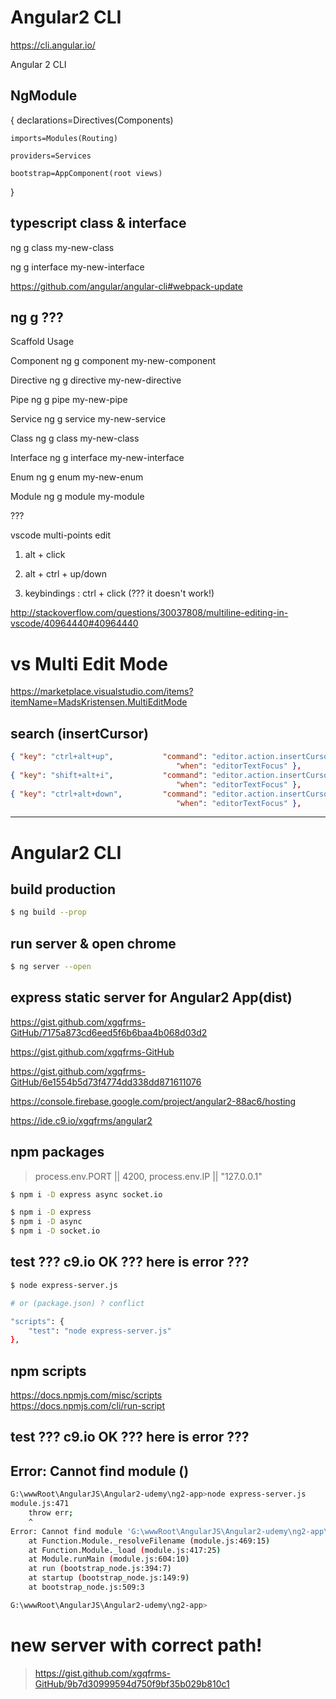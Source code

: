 # Angular2  CLI 

https://cli.angular.io/  

Angular 2 CLI

## NgModule 

{
    declarations=Directives(Components)

    imports=Modules(Routing) 

    providers=Services

    bootstrap=AppComponent(root views)
}

## typescript class & interface

ng g class my-new-class  

ng g interface my-new-interface  



https://github.com/angular/angular-cli#webpack-update


## ng g ???

Scaffold	Usage  

Component	ng g component my-new-component  

Directive	ng g directive my-new-directive  

Pipe	ng g pipe my-new-pipe  

Service	ng g service my-new-service  

Class	ng g class my-new-class  

Interface	ng g interface my-new-interface  

Enum	ng g enum my-new-enum  

Module	ng g module my-module  



???

vscode multi-points edit

1. alt + click

2. alt + ctrl + up/down

3. keybindings : ctrl + click (??? it doesn't work!)

http://stackoverflow.com/questions/30037808/multiline-editing-in-vscode/40964440#40964440



# vs Multi Edit Mode

https://marketplace.visualstudio.com/items?itemName=MadsKristensen.MultiEditMode

## search (insertCursor)

```json
{ "key": "ctrl+alt+up",           "command": "editor.action.insertCursorAbove",
                                     "when": "editorTextFocus" },
{ "key": "shift+alt+i",           "command": "editor.action.insertCursorAtEndOfEachLineSelected",
                                     "when": "editorTextFocus" },
{ "key": "ctrl+alt+down",         "command": "editor.action.insertCursorBelow",
                                     "when": "editorTextFocus" },

``` 

***********************************************************************

# Angular2 CLI  

## build production  
```sh
$ ng build --prop

``` 

## run server & open chrome  
```sh
$ ng server --open

``` 

## express static server for Angular2 App(dist)  

https://gist.github.com/xgqfrms-GitHub/7175a873cd6eed5f6b6baa4b068d03d2  

https://gist.github.com/xgqfrms-GitHub  

https://gist.github.com/xgqfrms-GitHub/6e1554b5d73f4774dd338dd871611076

https://console.firebase.google.com/project/angular2-88ac6/hosting  

https://ide.c9.io/xgqfrms/angular2  

## npm packages

> process.env.PORT || 4200, process.env.IP || "127.0.0.1"

```sh
$ npm i -D express async socket.io

$ npm i -D express
$ npm i -D async
$ npm i -D socket.io
``` 

## test  ??? c9.io OK ??? here is error ???

```sh
$ node express-server.js

# or (package.json) ? conflict

"scripts": {
    "test": "node express-server.js"
},

``` 

## npm scripts  
https://docs.npmjs.com/misc/scripts  
https://docs.npmjs.com/cli/run-script  


## test  ??? c9.io OK ??? here is error ???
## Error: Cannot find module ()

```sh
G:\wwwRoot\AngularJS\Angular2-udemy\ng2-app>node express-server.js
module.js:471
    throw err;
    ^
Error: Cannot find module 'G:\wwwRoot\AngularJS\Angular2-udemy\ng2-app\express-server.js'
    at Function.Module._resolveFilename (module.js:469:15)
    at Function.Module._load (module.js:417:25)
    at Module.runMain (module.js:604:10)
    at run (bootstrap_node.js:394:7)
    at startup (bootstrap_node.js:149:9)
    at bootstrap_node.js:509:3

G:\wwwRoot\AngularJS\Angular2-udemy\ng2-app>
``` 


# new server with correct path!

> https://gist.github.com/xgqfrms-GitHub/9b7d30999594d750f9bf35b029b810c1



